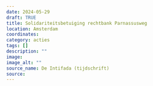 ```yaml
---
date: 2024-05-29
draft: TRUE
title: Solidariteitsbetuiging rechtbank Parnassusweg
location: Amsterdam
coordinates: 
category: acties
tags: []
description: ""
image: 
image_alt: ""
source_name: De Intifada (tijdschrift)
source: 
---
```

